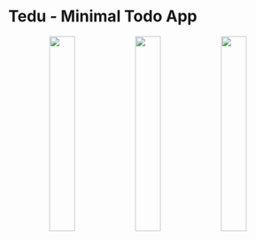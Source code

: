 # Tedu - Minimal Todo App
<div style="text-align:center;">
<img src="https://raw.githubusercontent.com/PHELAT/Tedu/master/asset/Screen1.png" style="display:inline-block;" width="30%">
<img src="https://raw.githubusercontent.com/PHELAT/Tedu/master/asset/Screen2.png" style="display:inline-block;" width="30%">
<img src="https://raw.githubusercontent.com/PHELAT/Tedu/master/asset/Screen3.png" style="display:inline-block;" width="30%">
</div>
